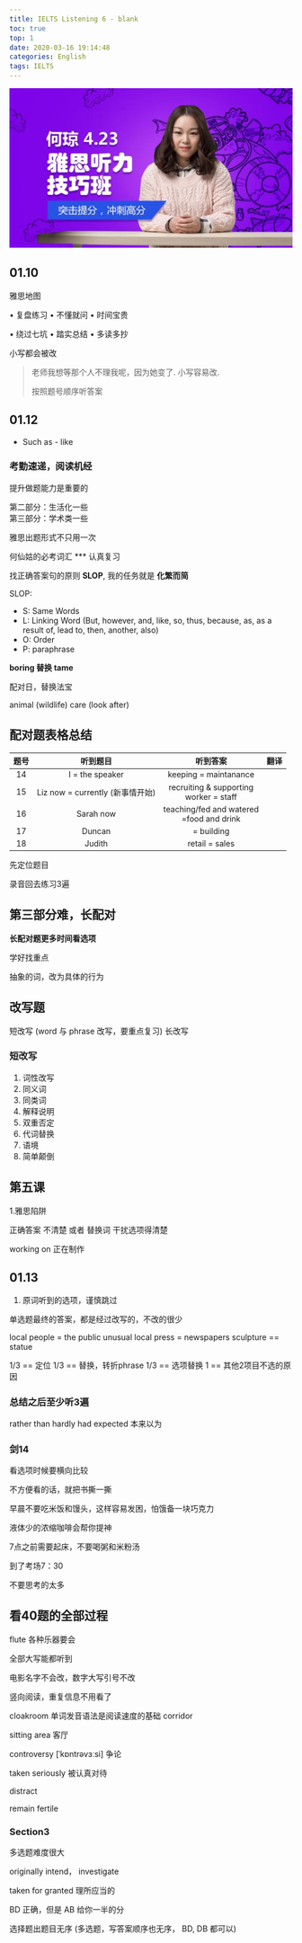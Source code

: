 ```yaml
---
title: IELTS Listening 6 - blank 
toc: true
top: 1
date: 2020-03-16 19:14:48
categories: English
tags: IELTS
---
```


<img src="/images/IELTS/he-logo-6.jpeg" width="550" alt="Are you ready?"/>

<!-- more -->



## 01.10

雅思地图

• 复盘练习 • 不懂就问 • 时间宝贵

• 绕过七坑 • 踏实总结 • 多读多抄
 
小写都会被改

> 老师我想等那个人不理我呢，因为她变了. 小写容易改.
> 
> 按照题号顺序听答案


## 01.12

- Such as - like

### 考勤速递，阅读机经

提升做题能力是重要的

第二部分：生活化一些  
第三部分：学术类一些

雅思出题形式不只用一次

何仙姑的必考词汇 *** 认真复习

找正确答案句的原则 **SLOP**, 我的任务就是 **化繁而简**

SLOP: 

 - S: Same Words
 - L: Linking Word (But, however, and, like, so, thus, because, as, as a result of, lead to, then, another, also)
 - O: Order
 - P: paraphrase

 **boring 替换 tame**
 
 配对日，替换法宝

animal (wildlife) care (look after)

## 配对题表格总结

题号 | 听到题目 | 听到答案 | 翻译
:----: | :----:  | :----:  | :----: 
14 | I = the speaker |  keeping = maintanance
15 | Liz now = currently (新事情开始) | recruiting & supporting <br> worker = staff
16 | Sarah now | teaching/fed and watered<br> =food and drink
17 | Duncan | = building
18 | Judith | retail = sales

先定位题目

录音回去练习3遍

## 第三部分难，长配对

**长配对题更多时间看选项**

学好找重点

抽象的词，改为具体的行为

## 改写题

 短改写 (word 与 phrase 改写，要重点复习)
 长改写
 
### 短改写

 1. 词性改写
 2. 同义词
 3. 同类词
 4. 解释说明
 5. 双重否定
 6. 代词替换
 7. 语境
 8. 简单颠倒

## 第五课

 1.雅思陷阱
 
 正确答案 不清楚 或者 替换词
 干扰选项得清楚
 
 working on 正在制作
 
 ## 01.13
 
  1. 原词听到的选项，谨慎跳过

  单选题最终的答案，都是经过改写的，不改的很少

local people = the public
unusual
local press = newspapers
sculpture == statue

1/3 == 定位
1/3 == 替换，转折phrase
1/3 == 选项替换
1 == 其他2项目不选的原因


### 总结之后至少听3遍

rather than
hardly
had expected 本来以为


### 剑14

看选项时候要横向比较

不方便看的话，就把书撕一撕

早晨不要吃米饭和馒头，这样容易发困，怕饿备一块巧克力

液体少的浓缩咖啡会帮你提神

7点之前需要起床，不要喝粥和米粉汤

到了考场7：30

不要思考的太多

## 看40题的全部过程

flute 各种乐器要会

全部大写能都听到

电影名字不会改，数字大写引号不改

竖向阅读，重复信息不用看了

cloakroom 单词发音语法是阅读速度的基础
corridor

sitting area 客厅

controversy [ˈkɒntrəvɜːsi] 争论

taken seriously 被认真对待

distract

remain fertile

### Section3

多选题难度很大

originally intend， investigate

taken for granted 理所应当的

BD 正确，但是 AB 给你一半的分

选择题出题目无序 (多选题，写答案顺序也无序， BD, DB 都可以)
